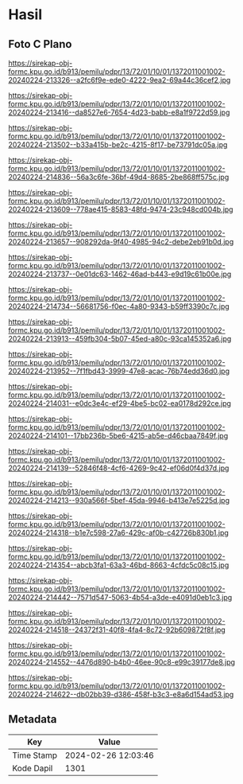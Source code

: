 # Hasil

## Foto C Plano

https://sirekap-obj-formc.kpu.go.id/b913/pemilu/pdpr/13/72/01/10/01/1372011001002-20240224-213326--a2fc6f9e-ede0-4222-9ea2-69a44c36cef2.jpg

https://sirekap-obj-formc.kpu.go.id/b913/pemilu/pdpr/13/72/01/10/01/1372011001002-20240224-213416--da8527e6-7654-4d23-babb-e8a1f9722d59.jpg

https://sirekap-obj-formc.kpu.go.id/b913/pemilu/pdpr/13/72/01/10/01/1372011001002-20240224-213502--b33a415b-be2c-4215-8f17-be73791dc05a.jpg

https://sirekap-obj-formc.kpu.go.id/b913/pemilu/pdpr/13/72/01/10/01/1372011001002-20240224-214836--56a3c6fe-36bf-49d4-8685-2be868ff575c.jpg

https://sirekap-obj-formc.kpu.go.id/b913/pemilu/pdpr/13/72/01/10/01/1372011001002-20240224-213609--778ae415-8583-48fd-9474-23c948cd004b.jpg

https://sirekap-obj-formc.kpu.go.id/b913/pemilu/pdpr/13/72/01/10/01/1372011001002-20240224-213657--908292da-9f40-4985-94c2-debe2eb91b0d.jpg

https://sirekap-obj-formc.kpu.go.id/b913/pemilu/pdpr/13/72/01/10/01/1372011001002-20240224-213737--0e01dc63-1462-46ad-b443-e9d19c61b00e.jpg

https://sirekap-obj-formc.kpu.go.id/b913/pemilu/pdpr/13/72/01/10/01/1372011001002-20240224-214734--56681756-f0ec-4a80-9343-b59ff3390c7c.jpg

https://sirekap-obj-formc.kpu.go.id/b913/pemilu/pdpr/13/72/01/10/01/1372011001002-20240224-213913--459fb304-5b07-45ed-a80c-93ca145352a6.jpg

https://sirekap-obj-formc.kpu.go.id/b913/pemilu/pdpr/13/72/01/10/01/1372011001002-20240224-213952--7f1fbd43-3999-47e8-acac-76b74edd36d0.jpg

https://sirekap-obj-formc.kpu.go.id/b913/pemilu/pdpr/13/72/01/10/01/1372011001002-20240224-214031--e0dc3e4c-ef29-4be5-bc02-ea0178d292ce.jpg

https://sirekap-obj-formc.kpu.go.id/b913/pemilu/pdpr/13/72/01/10/01/1372011001002-20240224-214101--17bb236b-5be6-4215-ab5e-d46cbaa7849f.jpg

https://sirekap-obj-formc.kpu.go.id/b913/pemilu/pdpr/13/72/01/10/01/1372011001002-20240224-214139--52846f48-4cf6-4269-9c42-ef06d0f4d37d.jpg

https://sirekap-obj-formc.kpu.go.id/b913/pemilu/pdpr/13/72/01/10/01/1372011001002-20240224-214213--930a566f-5bef-45da-9946-b413e7e5225d.jpg

https://sirekap-obj-formc.kpu.go.id/b913/pemilu/pdpr/13/72/01/10/01/1372011001002-20240224-214318--b1e7c598-27a6-429c-af0b-c42726b830b1.jpg

https://sirekap-obj-formc.kpu.go.id/b913/pemilu/pdpr/13/72/01/10/01/1372011001002-20240224-214354--abcb3fa1-63a3-46bd-8663-4cfdc5c08c15.jpg

https://sirekap-obj-formc.kpu.go.id/b913/pemilu/pdpr/13/72/01/10/01/1372011001002-20240224-214442--7571d547-5063-4b54-a3de-e4091d0eb1c3.jpg

https://sirekap-obj-formc.kpu.go.id/b913/pemilu/pdpr/13/72/01/10/01/1372011001002-20240224-214518--24372f31-40f8-4fa4-8c72-92b609872f8f.jpg

https://sirekap-obj-formc.kpu.go.id/b913/pemilu/pdpr/13/72/01/10/01/1372011001002-20240224-214552--4476d890-b4b0-46ee-90c8-e99c39177de8.jpg

https://sirekap-obj-formc.kpu.go.id/b913/pemilu/pdpr/13/72/01/10/01/1372011001002-20240224-214622--db02bb39-d386-458f-b3c3-e8a6d154ad53.jpg


## Metadata

| Key        | Value               |
| ---------- | ------------------- |
| Time Stamp | 2024-02-26 12:03:46 |
| Kode Dapil | 1301                |



